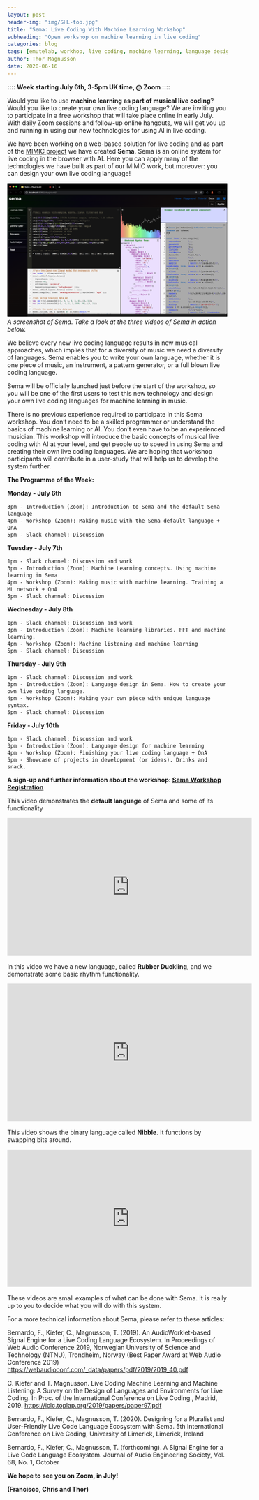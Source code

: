 ```yaml
---
layout: post
header-img: "img/SHL-top.jpg"
title: "Sema: Live Coding With Machine Learning Workshop"
subheading: "Open workshop on machine learning in live coding"
categories: blog
tags: [emutelab, workhop, live coding, machine learning, language design, summer]
author: Thor Magnusson
date: 2020-06-16
---
```



**:::: Week starting July 6th, 3-5pm UK time, @ Zoom ::::**

Would you like to use <b>machine learning as part of musical live coding</b>? Would you like to create your own live coding language? We are inviting you to participate in a free workshop that will take place online in early July. With daily Zoom sessions and follow-up online hangouts, we will get you up and running in using our new technologies for using AI in live coding.

We have been working on a web-based solution for live coding and as part of the <a href="http://www.mimicproject.com">MIMIC project</a> we have created <b>Sema</b>. Sema is an online system for live coding in the browser with AI. Here you can apply many of the technologies we have built as part of our MIMIC work, but moreover: you can design your own live coding language!

![Screenshot of Sema](/img/Semascreenshot.png)
*A screenshot of Sema. Take a look at the three videos of Sema in action below.*

We believe every new live coding language results in new musical approaches, which implies that for a diversity of music we need a diversity of languages. Sema enables you to write your own language, whether it is one piece of music, an instrument, a pattern generator, or a full blown live coding language. 

Sema will be officially launched just before the start of the workshop, so you will be one of the first users to test this new technology and design your own live coding languages for machine learning in music.

There is no previous experience required to participate in this Sema workshop. You don’t need to be a skilled programmer or understand the basics of machine learning or AI. You don’t even have to be an experienced musician. This workshop will introduce the basic concepts of musical live coding with AI at your level, and get people up to speed in using Sema and creating their own live coding languages. We are hoping that workshop participants will contribute in a user-study that will help us to develop the system further. 

**The Programme of the Week:**

**Monday - July 6th**

	3pm - Introduction (Zoom): Introduction to Sema and the default Sema language
	4pm - Workshop (Zoom): Making music with the Sema default language + QnA
	5pm - Slack channel: Discussion

**Tuesday - July 7th**

	1pm - Slack channel: Discussion and work
	3pm - Introduction (Zoom): Machine Learning concepts. Using machine learning in Sema
	4pm - Workshop (Zoom): Making music with machine learning. Training a ML network + QnA
	5pm - Slack channel: Discussion

**Wednesday - July 8th**

	1pm - Slack channel: Discussion and work
	3pm - Introduction (Zoom): Machine learning libraries. FFT and machine learning.
	4pm - Workshop (Zoom): Machine listening and machine learning
	5pm - Slack channel: Discussion

**Thursday - July 9th**

	1pm - Slack channel: Discussion and work
	3pm - Introduction (Zoom): Language design in Sema. How to create your own live coding language.
	4pm - Workshop (Zoom): Making your own piece with unique language syntax.
	5pm - Slack channel: Discussion

**Friday - July 10th**

	1pm - Slack channel: Discussion and work
	3pm - Introduction (Zoom): Language design for machine learning
	4pm - Workshop (Zoom): Finishing your live coding language + QnA
	5pm - Showcase of projects in development (or ideas). Drinks and snack.


<b>A sign-up and further information about the workshop: <a href="https://bit.ly/30OomUo">Sema Workshop Registration</a></b>

This video demonstrates the <b>default language</b> of Sema and some of its functionality
<iframe width="560" height="315" src="https://www.youtube.com/embed/7Cu2R66OTak" frameborder="0" allow="accelerometer; autoplay; encrypted-media; gyroscope; picture-in-picture" allowfullscreen></iframe>

In this video we have a new language, called <b>Rubber Duckling</b>, and we demonstrate some basic rhythm functionality.
<iframe width="560" height="315" src="https://www.youtube.com/embed/Qw4sYnTj-Ow" frameborder="0" allow="accelerometer; autoplay; encrypted-media; gyroscope; picture-in-picture" allowfullscreen></iframe>

This video shows the binary language called <b>Nibble</b>. It functions by swapping bits around.
<iframe width="560" height="315" src="https://www.youtube.com/embed/6wIgZ-Vymas" frameborder="0" allow="accelerometer; autoplay; encrypted-media; gyroscope; picture-in-picture" allowfullscreen></iframe>

These videos are small examples of what can be done with Sema. It is really up to you to decide what you will do with this system.

For a more technical information about Sema, please refer to these articles:


Bernardo, F., Kiefer, C., Magnusson, T. (2019). An AudioWorklet-based Signal Engine for a Live Coding Language Ecosystem. In Proceedings of Web Audio Conference 2019, Norwegian University of Science and Technology (NTNU), Trondheim, Norway (Best Paper Award at Web Audio Conference 2019)
<a href="https://webaudioconf.com/_data/papers/pdf/2019/2019_40.pdf">https://webaudioconf.com/_data/papers/pdf/2019/2019_40.pdf</a>

C. Kiefer and T. Magnusson. Live Coding Machine Learning and Machine Listening: A Survey on the Design of Languages and Environments for Live Coding. In Proc. of the International Conference on Live Coding., Madrid, 2019.
<a href="https://iclc.toplap.org/2019/papers/paper97.pdf">https://iclc.toplap.org/2019/papers/paper97.pdf</a>

Bernardo, F., Kiefer, C., Magnusson, T. (2020). Designing for a Pluralist and User-Friendly Live Code Language Ecosystem with Sema. 5th International Conference on Live Coding, University of Limerick, Limerick, Ireland

Bernardo, F., Kiefer, C., Magnusson, T. (forthcoming). A Signal Engine for a Live Code Language Ecosystem. Journal of Audio Engineering Society, Vol. 68, No. 1, October


<b>
We hope to see you on Zoom, in July!

(Francisco, Chris and Thor)

</b>